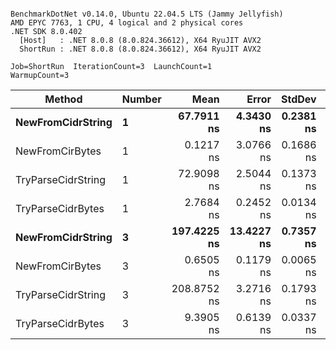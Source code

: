 ```

BenchmarkDotNet v0.14.0, Ubuntu 22.04.5 LTS (Jammy Jellyfish)
AMD EPYC 7763, 1 CPU, 4 logical and 2 physical cores
.NET SDK 8.0.402
  [Host]   : .NET 8.0.8 (8.0.824.36612), X64 RyuJIT AVX2
  ShortRun : .NET 8.0.8 (8.0.824.36612), X64 RyuJIT AVX2

Job=ShortRun  IterationCount=3  LaunchCount=1  
WarmupCount=3  

```
| Method             | Number | Mean        | Error      | StdDev    | Median      | Min         | Max         | Allocated |
|------------------- |------- |------------:|-----------:|----------:|------------:|------------:|------------:|----------:|
| **NewFromCidrString**  | **1**      |  **67.7911 ns** |  **4.3430 ns** | **0.2381 ns** |  **67.6924 ns** |  **67.6183 ns** |  **68.0627 ns** |         **-** |
| NewFromCirBytes    | 1      |   0.1217 ns |  3.0766 ns | 0.1686 ns |   0.0253 ns |   0.0234 ns |   0.3164 ns |         - |
| TryParseCidrString | 1      |  72.9098 ns |  2.5044 ns | 0.1373 ns |  72.9853 ns |  72.7514 ns |  72.9928 ns |         - |
| TryParseCidrBytes  | 1      |   2.7684 ns |  0.2452 ns | 0.0134 ns |   2.7630 ns |   2.7586 ns |   2.7837 ns |         - |
| **NewFromCidrString**  | **3**      | **197.4225 ns** | **13.4227 ns** | **0.7357 ns** | **197.0298 ns** | **196.9664 ns** | **198.2713 ns** |         **-** |
| NewFromCirBytes    | 3      |   0.6505 ns |  0.1179 ns | 0.0065 ns |   0.6533 ns |   0.6431 ns |   0.6551 ns |         - |
| TryParseCidrString | 3      | 208.8752 ns |  3.2716 ns | 0.1793 ns | 208.7958 ns | 208.7493 ns | 209.0806 ns |         - |
| TryParseCidrBytes  | 3      |   9.3905 ns |  0.6139 ns | 0.0337 ns |   9.3741 ns |   9.3683 ns |   9.4292 ns |         - |
